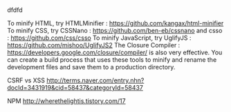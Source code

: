 dfdfd

To minify HTML, try HTMLMinifier : https://github.com/kangax/html-minifier
To minify CSS, try CSSNano : https://github.com/ben-eb/cssnano and csso : https://github.com/css/csso
To minify JavaScript, try UglifyJS : https://github.com/mishoo/UglifyJS2 
The Closure Compiler : https://developers.google.com/closure/compiler/ is also very effective.
You can create a build process that uses these tools to minify and rename the development files and save them to a production directory.



CSRF vs XSS
http://terms.naver.com/entry.nhn?docId=3431919&cid=58437&categoryId=58437




NPM
http://wherethelightis.tistory.com/17
